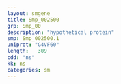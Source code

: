 ```yaml
---
layout: smgene
title: Smp_002500
grp: Smp_00
description: "hypothetical protein"
smp: Smp_002500.1
uniprot: "G4VF60"
length:   309
cdd: "ns"
kk: ns
categories: sm
---
```

